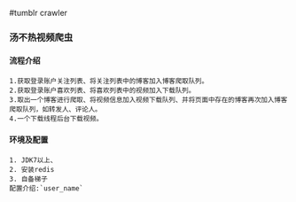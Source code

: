 #tumblr crawler

### 汤不热视频爬虫
#### 流程介绍
    1.获取登录账户关注列表、将关注列表中的博客加入博客爬取队列。
    2.获取登录账户喜欢列表、将喜欢列表中的视频加入下载队列。
    3.取出一个博客进行爬取、将视频信息加入视频下载队列、并将页面中存在的博客再次加入博客爬取队列，如转发人、评论人。
    4.一个下载线程后台下载视频。
#### 环境及配置
    1. JDK7以上、
    2. 安装redis
    3. 自备梯子
    配置介绍:`user_name` 